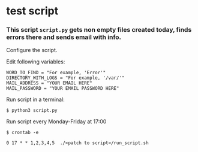 # test script

### This script `script.py` gets non empty files created today, finds errors there and sends email with info.

Configure the script.

Edit following variables:
```
WORD_TO_FIND = "For example, 'Error'"
DIRECTORY_WITH_LOGS = "For example, '/var/'"
MAIL_ADDRESS = "YOUR EMAIL HERE"
MAIL_PASSWORD = "YOUR EMAIL PASSWORD HERE"
```

Run script in a terminal:
```
$ python3 script.py
```

Run script every Monday-Friday at 17:00
```
$ crontab -e

0 17 * * 1,2,3,4,5  ./<patch to script>/run_script.sh
```